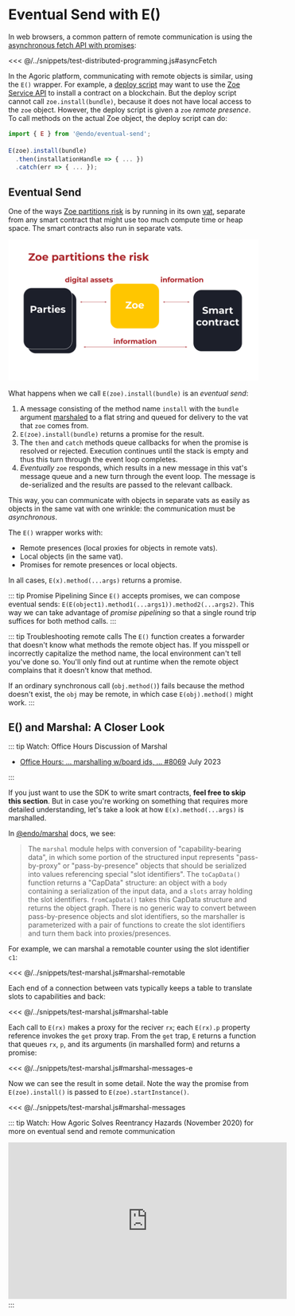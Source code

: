 # Eventual Send with E()

In web browsers, a common pattern of remote communication is using the
[asynchronous fetch API with promises](https://developer.mozilla.org/en-US/docs/Learn/JavaScript/Asynchronous/Introducing#promises):

<<< @/../snippets/test-distributed-programming.js#asyncFetch

In the Agoric platform, communicating with remote objects is similar,
using the `E()` wrapper. For example,
a [deploy script](../getting-started/deploying.md) may want to use the
[Zoe Service API](/reference/zoe-api/zoe.md) to install a contract on a blockchain.
But the deploy script cannot call `zoe.install(bundle)`, because it does not have local
access to the `zoe` object. However, the deploy
script is given a `zoe` _remote presence_. To call methods on the
actual Zoe object, the deploy script can do:

```js
import { E } from '@endo/eventual-send';

E(zoe).install(bundle)
  .then(installationHandle => { ... })
  .catch(err => { ... });
```

## Eventual Send

One of the ways [Zoe partitions risk](https://www.youtube.com/watch?v=T6h6TMuVHKQ&t=368s) is by running in its own [vat](../../glossary/README.md#vat), separate from any smart contract that might
use too much compute time or heap space. The smart contracts also run in separate vats.

![Zoe in a separate vat](../assets/zoe-partitions-risk-slide.svg)

What happens when we call `E(zoe).install(bundle)` is an _eventual send_:

1.  A message consisting of the method name `install`
    with the `bundle` argument [marshaled](./far.md)
    to a flat string and queued for delivery to
    the vat that `zoe` comes from.
2.  `E(zoe).install(bundle)` returns a promise for the result.
3.  The `then` and `catch` methods queue callbacks for when the promise
    is resolved or rejected.
    Execution continues until the stack is empty and thus this
    turn through the event loop completes.
4.  _Eventually_ `zoe` responds, which results in a new message
    in this vat's message queue and a new turn through the event loop.
    The message is de-serialized and the results are passed to the relevant callback.

This way, you can communicate with objects in separate vats
as easily as objects in the same vat with one wrinkle: the communication
must be _asynchronous_.

The `E()` wrapper works with:

- Remote presences (local proxies for objects in remote vats).
- Local objects (in the same vat).
- Promises for remote presences or local objects.

In all cases, `E(x).method(...args)` returns a promise.

::: tip Promise Pipelining
Since `E()` accepts promises, we can compose eventual sends:
`E(E(object1).method1(...args1)).method2(...args2)`. This way
we can take advantage of _promise pipelining_ so that a single
round trip suffices for both method calls.
:::

::: tip Troubleshooting remote calls
The `E()` function creates a
forwarder that doesn't know what methods the remote object has.
If you misspell or incorrectly capitalize the method name,
the local environment can't tell you've done so. You'll only find out at runtime when the
remote object complains that it doesn't know that method.

If an ordinary synchronous call (`obj.method()`) fails because the method doesn't exist, the `obj` may be remote, in which case `E(obj).method()` might work.
:::

## E() and Marshal: A Closer Look

::: tip Watch: Office Hours Discussion of Marshal

- [Office Hours: ... marshalling w/board ids, ... \#8069](https://github.com/Agoric/agoric-sdk/discussions/8069) July 2023

:::

If you just want to use the SDK to write smart contracts, **feel
free to skip this section**. But in case you're working
on something that requires more detailed understanding,
let's take a look at how `E(x).method(...args)` is marshalled.

In [@endo/marshal](https://github.com/endojs/endo/tree/master/packages/marshal#readme) docs, we see:

> The `marshal` module helps with conversion of "capability-bearing data", in
> which some portion of the structured input represents "pass-by-proxy" or
> "pass-by-presence" objects that should be serialized into values referencing
> special "slot identifiers". The `toCapData()` function returns a "CapData"
> structure: an object with a `body` containing a serialization of the input data,
> and a `slots` array holding the slot identifiers. `fromCapData()` takes this
> CapData structure and returns the object graph. There is no generic way to
> convert between pass-by-presence objects and slot identifiers, so the marshaller
> is parameterized with a pair of functions to create the slot identifiers and turn
> them back into proxies/presences.

For example, we can marshal a remotable counter using the slot identifier `c1`:

<<< @/../snippets/test-marshal.js#marshal-remotable

Each end of a connection between vats typically keeps
a table to translate slots to capabilities and back:

<<< @/../snippets/test-marshal.js#marshal-table

Each call to `E(rx)` makes a proxy for the reciver `rx`;
each `E(rx).p` property reference invokes the `get` proxy trap.
From the `get` trap, `E` returns a function that queues
`rx`, `p`, and its arguments (in marshalled form) and returns a promise:

<<< @/../snippets/test-marshal.js#marshal-messages-e

Now we can see the result in some detail. Note the way the promise from
`E(zoe).install()` is passed to `E(zoe).startInstance()`.

<<< @/../snippets/test-marshal.js#marshal-messages

::: tip Watch: How Agoric Solves Reentrancy Hazards (November 2020)
for more on eventual send and remote communication

<iframe width="560" height="315" src="https://www.youtube.com/embed/38oTyVv_D9I" title="YouTube video player" frameborder="0" allow="accelerometer; autoplay; clipboard-write; encrypted-media; gyroscope; picture-in-picture" allowfullscreen></iframe>
:::

